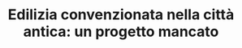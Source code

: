 ---
layout : "social-housing"
title : "Edilizia convenzionata nella città antica: un progetto mancato"
categories : ["ers", "monitoraggio"]
header-image : "/img/ers-header.png"
excerpt : "<b>Bollettino annuale</b> con i dati sui progetti di edilizia convenzionata promessi e gli alloggi effettivamente consegnati tra i 2005 e il 2019 (maggio). Scopri, attraverso grafici e mappe interattive, gli esiti fallimentari dei molti progetti ERS che si sono susseguiti negli anni."
dati-data : "2020-03-02"
annunciati : "996+"
assegnati : "196"
assegnati-share : "20"
assenti: "800+"
assenti-share : "80"
contributi: "€41.800.000"
---